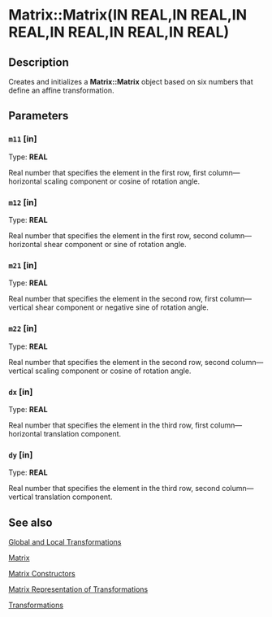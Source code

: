 # Matrix::Matrix(IN REAL,IN REAL,IN REAL,IN REAL,IN REAL,IN REAL)

## Description

Creates and initializes a **Matrix::Matrix** object based on six numbers that define an affine transformation.

## Parameters

### `m11` [in]

Type: **REAL**

Real number that specifies the element in the first row, first column—horizontal scaling component or cosine of rotation angle.

### `m12` [in]

Type: **REAL**

Real number that specifies the element in the first row, second column—horizontal shear component or sine of rotation angle.

### `m21` [in]

Type: **REAL**

Real number that specifies the element in the second row, first column—vertical shear component or negative sine of rotation angle.

### `m22` [in]

Type: **REAL**

Real number that specifies the element in the second row, second column—vertical scaling component or cosine of rotation angle.

### `dx` [in]

Type: **REAL**

Real number that specifies the element in the third row, first column—horizontal translation component.

### `dy` [in]

Type: **REAL**

Real number that specifies the element in the third row, second column—vertical translation component.

## See also

[Global and Local Transformations](https://learn.microsoft.com/windows/desktop/gdiplus/-gdiplus-global-and-local-transformations-about)

[Matrix](https://learn.microsoft.com/windows/desktop/api/gdiplusmatrix/nl-gdiplusmatrix-matrix)

[Matrix Constructors](https://learn.microsoft.com/windows/desktop/gdiplus/-gdiplus-class-matrix-constructors)

[Matrix Representation of Transformations](https://learn.microsoft.com/windows/desktop/gdiplus/-gdiplus-matrix-representation-of-transformations-about)

[Transformations](https://learn.microsoft.com/windows/desktop/gdiplus/-gdiplus-transformations-use)